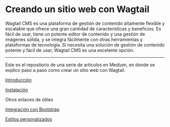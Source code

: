 # Creando un sitio web con Wagtail

Wagtail CMS es una plataforma de gestión de contenido altamente flexible y escalable que ofrece una gran cantidad de características y beneficios. Es fácil de usar, tiene un potente editor de contenido y una gestión de imágenes sólida, y se integra fácilmente con otras herramientas y plataformas de tecnología. Si necesita una solución de gestión de contenido potente y fácil de usar, Wagtail CMS es una excelente opción.

---
Este es el repositorio de una serie de artículos en Medium, en donde se explico paso a paso como crear un sitio web con Wagtail.

[Introducción](https://medium.com/@josueisaihs/creando-un-sitio-con-wagtail-introducción-90681aa2e7ec)

[Instalación](https://medium.com/@josueisaihs/creando-un-sitio-web-con-wagtail-instalación-rápida-23a422a91822)

Otros enlaces de útiles

[Integración con Bootstrap](https://medium.com/@josueisaihs/django-bootstrap-64fb38a45290)

[Estilos personalizados](https://medium.com/@josueisaihs/django-bootstrap-personalizando-estilos-f0dd8d4cb346)